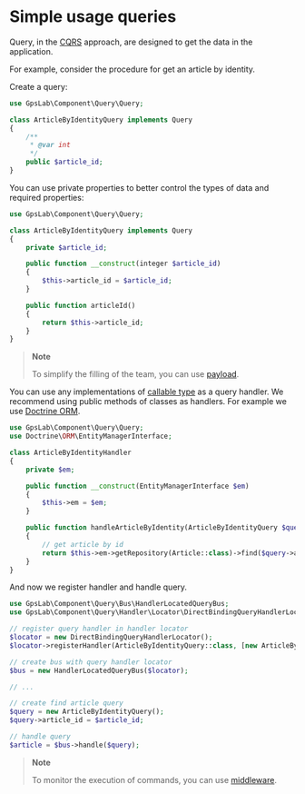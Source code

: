 # Simple usage queries

Query, in the [CQRS](https://martinfowler.com/bliki/CQRS.html) approach, are designed to get the data in the
application.

For example, consider the procedure for get an article by identity.

Create a query:

```php
use GpsLab\Component\Query\Query;

class ArticleByIdentityQuery implements Query
{
    /**
     * @var int
     */
    public $article_id;
}
```

You can use private properties to better control the types of data and required properties:

```php
use GpsLab\Component\Query\Query;

class ArticleByIdentityQuery implements Query
{
    private $article_id;

    public function __construct(integer $article_id)
    {
        $this->article_id = $article_id;
    }

    public function articleId()
    {
        return $this->article_id;
    }
}
```

> **Note**
>
> To simplify the filling of the team, you can use [payload](https://github.com/gpslab/payload).

You can use any implementations of [callable type](http://php.net/manual/en/language.types.callable.php) as a query
handler. We recommend using public methods of classes as handlers. For example we use [Doctrine ORM](https://github.com/doctrine/doctrine2).

```php
use GpsLab\Component\Query\Query;
use Doctrine\ORM\EntityManagerInterface;

class ArticleByIdentityHandler
{
    private $em;

    public function __construct(EntityManagerInterface $em)
    {
        $this->em = $em;
    }

    public function handleArticleByIdentity(ArticleByIdentityQuery $query)
    {
        // get article by id
        return $this->em->getRepository(Article::class)->find($query->article_id);
    }
}
```

And now we register handler and handle query.

```php
use GpsLab\Component\Query\Bus\HandlerLocatedQueryBus;
use GpsLab\Component\Query\Handler\Locator\DirectBindingQueryHandlerLocator;

// register query handler in handler locator
$locator = new DirectBindingQueryHandlerLocator();
$locator->registerHandler(ArticleByIdentityQuery::class, [new ArticleByIdentityHandler($em), 'handleArticleByIdentity']);

// create bus with query handler locator
$bus = new HandlerLocatedQueryBus($locator);

// ...

// create find article query
$query = new ArticleByIdentityQuery();
$query->article_id = $article_id;

// handle query
$article = $bus->handle($query);
```

> **Note**
>
> To monitor the execution of commands, you can use [middleware](https://github.com/gpslab/middleware).
